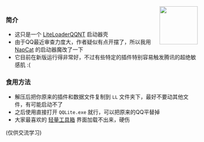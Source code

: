 <img src="favicon.ico" width="100" align="right" />

### 简介
 - 这只是一个 [LiteLoaderQQNT](https://github.com/LiteLoaderQQNT/LiteLoaderQQNT) 启动器壳
 - 由于QQ最近审查力度大，作者疑似有点开摆了，所以我用 [NapCat](https://napneko.github.io/) 的启动器魔改了一下
 - 它目前在新版运行得非常好，不过有些特定的插件特别容易触发腾讯的超绝敏感肌 :(


### 食用方法
 - 解压后把你原来的插件和数据文件复制到 `LL` 文件夹下，最好不要动其他文件，有可能启动不了
 - 之后使用直接打开 `QQLite.exe` 就行，可以把原来的QQ平替掉
 - 大家最喜欢的 [轻量工具箱](https://github.com/xiyuesaves/LiteLoaderQQNT-lite_tools) 界面加载不出来，硬伤

(仅供交流学习)
